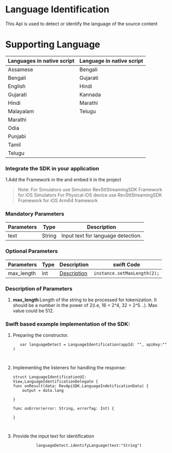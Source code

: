 # Language Identification
This Api is used to detect or identify the language of the source content

# Supporting Language

| Languages in native script | Language in native script | 
|----------------------------|---------------------------|
| Assamese                   | Bengali                   | 
| Bengali                    | Gujarati                  | 
| English                    | Hindi                     | 
| Gujarati                   | Kannada                   | 
| Hindi                      | Marathi                   |   
| Malayalam                  | Telugu                    | 
| Marathi                    |                           |
| Odia                       |                           |
| Punjabi                    |                           |
| Tamil                      |                           |
| Telugu                     |                           |

### Integrate the SDK in your application

1.Add the Framework in the and embed it in the project
> Note: For Simulators use Simulator RevSttStreamingSDK Framework for iOS Simulators
        For Physical iOS device use RevSttStreamingSDK Framework for iOS Arm64 framework


### Mandatory Parameters
| Parameters | Type    | Description                        |
|------------|---------|------------------------------------|
| text       | String  | Input text for language detection. |

### Optional Parameters
| Parameters | Type | Description                               | swift Code                   | 
|------------|------|-------------------------------------------|-----------------------------|
| max_length | int  | [Description](#Description-of-Parameters) | `instance.setMaxLength(2);` |

### Description of Parameters
1. **max_length**:Length of the string to be processed for tokenization. It should be a number in the power of 2(i.e, 16 = 2^4, 32 = 2^5 ..). Max value could be 512.




### Swift based example implementation of the SDK:

1. Preparing the constructor.
      ```
         var languageDetect = LanguageIdentification(appId: "", apiKey:"" )
           
 

      ```
2. Implementing the listeners for handling the response:
    ```
    struct LanguageIdentificationUI: View,LanguageIdentificationDelegate {
    func onResult(data: RevApiSDK.LanguageIndetificationData) {
        output = data.lang
        
    }
    
    func onError(error: String, errorTag: Int) {
        
    }
       
                
    ```
   
3. Provide the input text for identification
    ```
              languageDetect.identifyLanguage(text:"String")
          
    ````

